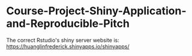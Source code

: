 Course-Project-Shiny-Application-and-Reproducible-Pitch
=======================================================
The correct Rstudio's shiny server website is: https://huanglinfrederick.shinyapps.io/shinyapps/
